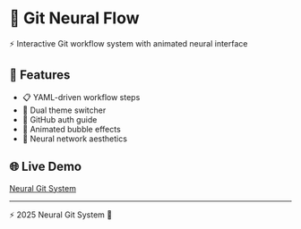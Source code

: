 # 🚀 Git Neural Flow

⚡ Interactive Git workflow system with animated neural interface

## 🎯 Features
- 📋 YAML-driven workflow steps
- 🎨 Dual theme switcher  
- 🔑 GitHub auth guide
- 💫 Animated bubble effects
- 🧠 Neural network aesthetics

## 🌐 Live Demo
[Neural Git System](https://endkidu.github.io/laughing-octo-rotary-phone/)

---
⚡ 2025 Neural Git System 🧠
